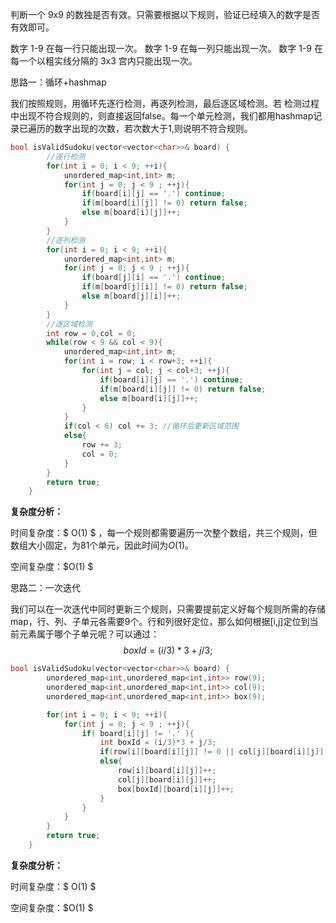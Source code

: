 判断一个 9x9 的数独是否有效。只需要根据以下规则，验证已经填入的数字是否有效即可。

数字 1-9 在每一行只能出现一次。
数字 1-9 在每一列只能出现一次。
数字 1-9 在每一个以粗实线分隔的 3x3 宫内只能出现一次。



思路一：循环+hashmap

我们按照规则，用循环先逐行检测，再逐列检测，最后逐区域检测。若 检测过程中出现不符合规则的，则直接返回false。每一个单元检测，我们都用hashmap记录已遍历的数字出现的次数，若次数大于1,则说明不符合规则。

```c++
bool isValidSudoku(vector<vector<char>>& board) {
    	//逐行检测
        for(int i = 0; i < 9; ++i){
            unordered_map<int,int> m;
            for(int j = 0; j < 9 ; ++j){
                if(board[i][j] == '.') continue;
                if(m[board[i][j]] != 0) return false;
                else m[board[i][j]]++;
            }
        }
		//逐列检测
        for(int i = 0; i < 9; ++i){
            unordered_map<int,int> m;
            for(int j = 0; j < 9 ; ++j){
                if(board[j][i] == '.') continue;
                if(m[board[j][i]] != 0) return false;
                else m[board[j][i]]++;
            }
        }
		//逐区域检测
        int row = 0,col = 0;
        while(row < 9 && col < 9){
            unordered_map<int,int> m;
            for(int i = row; i < row+3; ++i){
                for(int j = col; j < col+3; ++j){
                    if(board[i][j] == '.') continue;
                    if(m[board[i][j]] != 0) return false;
                    else m[board[i][j]]++;
                }
            }
            if(col < 6) col += 3; //循环后更新区域范围
            else{
                row += 3;
                col = 0;
            } 
        }
        return true;
    }
```



<b>复杂度分析：</b>

时间复杂度：$ O(1) $ ，每一个规则都需要遍历一次整个数组，共三个规则，但数组大小固定，为81个单元，因此时间为$O(1)$。 

空间复杂度：$O(1) $ 



思路二：一次迭代

我们可以在一次迭代中同时更新三个规则，只需要提前定义好每个规则所需的存储map，行、列、子单元各需要9个。行和列很好定位，那么如何根据[i,j]定位到当前元素属于哪个子单元呢？可以通过：
$$
boxId = (i/3)*3 + j/3;
$$

```c++
bool isValidSudoku(vector<vector<char>>& board) {
        unordered_map<int,unordered_map<int,int>> row(9);
        unordered_map<int,unordered_map<int,int>> col(9);
        unordered_map<int,unordered_map<int,int>> box(9);

        for(int i = 0; i < 9; ++i){
            for(int j = 0; j < 9 ; ++j){
                if( board[i][j] != '.' ){
                    int boxId = (i/3)*3 + j/3;
                    if(row[i][board[i][j]] != 0 || col[j][board[i][j]] != 0 || box[boxId][board[i][j]] != 0) return false;
                    else{
                        row[i][board[i][j]]++;
                        col[j][board[i][j]]++;
                        box[boxId][board[i][j]]++;
                    }  
                }
            }
        }
        return true;
    }
```

<b>复杂度分析：</b>

时间复杂度：$ O(1) $ 

空间复杂度：$O(1) $ 